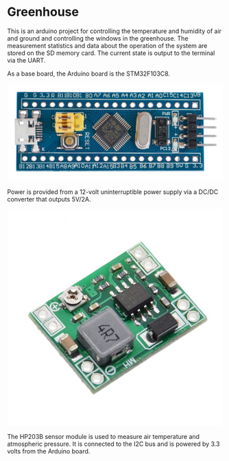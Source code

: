 # Greenhouse
This is an arduino project for controlling the temperature and humidity of air and ground and controlling the windows in the greenhouse. The measurement statistics and data about the operation of the system are stored on the SD memory card. The current state is output to the terminal via the UART.

As a base board, the Arduino board is the STM32F103C8.

![arduino_stm32](https://github.com/EngDial/Greenhouse/blob/master/arduino_stm32.jpg)

Power is provided from a 12-volt uninterruptible power supply via a DC/DC converter that outputs 5V/2A.

![arduino_stm32](https://github.com/EngDial/Greenhouse/blob/master/dc_dc.jpg)

The HP203B sensor module is used to measure air temperature and atmospheric pressure. It is connected to the I2C bus and is powered by 3.3 volts from the Arduino board.
